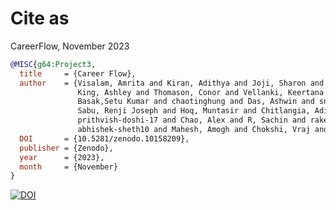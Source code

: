 # Cite as

CareerFlow,
November 2023

```bibtex
@MISC{g64:Project3,
  title     = {Career Flow},
  author    = {Visalam, Amrita and Kiran, Adithya and Joji, Sharon and Maurya, Diksha and 
               King, Ashley and Thomason, Conor and Vellanki, Keertana and mtkumar123 and
               Basak,Setu Kumar and chaotinghung and Das, Ashwin and snparab1704 and
               Sabu, Renji Joseph and Hoq, Muntasir and Chitlangia, Aditya and Seeyapm and
               prithvish-doshi-17 and Chao, Alex and R, Sachin and rakeshavm and
               abhishek-sheth10 and Mahesh, Amogh and Chokshi, Vraj and msohacki},
  DOI 	    = {10.5281/zenodo.10158209},
  publisher = {Zenodo},
  year      = {2023},
  month     = {November}
}

```
[![DOI](https://zenodo.org/badge/DOI/10.5281/zenodo.10158209.svg)](https://doi.org/10.5281/zenodo.10158209)
